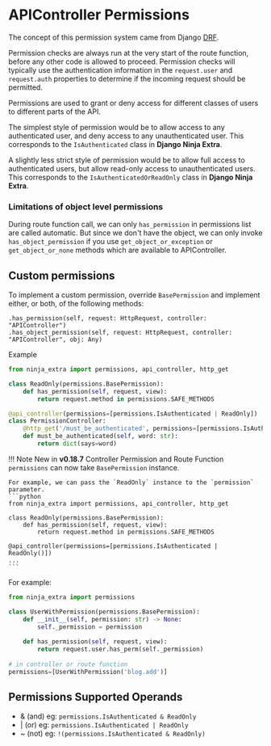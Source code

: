 # **APIController Permissions**

The concept of this permission system came from Django [DRF](https://www.django-rest-framework.org/api-guide/permissions/).

Permission checks are always run at the very start of the route function, before any other code is allowed to proceed. 
Permission checks will typically use the authentication information in the `request.user` and `request.auth` properties to determine if the incoming request should be permitted.

Permissions are used to grant or deny access for different classes of users to different parts of the API.

The simplest style of permission would be to allow access to any authenticated user, and deny access to any unauthenticated user. 
This corresponds to the `IsAuthenticated` class in **Django Ninja Extra**.

A slightly less strict style of permission would be to allow full access to authenticated users, but allow read-only access to unauthenticated users. 
This corresponds to the `IsAuthenticatedOrReadOnly` class in **Django Ninja Extra**.

### **Limitations of object level permissions**
During route function call, we can only `has_permission` in permissions list are called automatic. 
But since we don't have the object, we can only invoke `has_object_permission` if you use `get_object_or_exception` or `get_object_or_none` methods which are available to APIController.

## **Custom permissions**

To implement a custom permission, override `BasePermission` and implement either, or both, of the following methods:

    .has_permission(self, request: HttpRequest, controller: "APIController")
    .has_object_permission(self, request: HttpRequest, controller: "APIController", obj: Any)
Example

```python
from ninja_extra import permissions, api_controller, http_get

class ReadOnly(permissions.BasePermission):
    def has_permission(self, request, view):
        return request.method in permissions.SAFE_METHODS

@api_controller(permissions=[permissions.IsAuthenticated | ReadOnly])
class PermissionController:
    @http_get('/must_be_authenticated', permissions=[permissions.IsAuthenticated])
    def must_be_authenticated(self, word: str):
        return dict(says=word)
```
!!! Note
    New in **v0.18.7**
    Controller Permission and Route Function `permissions` can now take `BasePermission` instance.
    
    For example, we can pass the `ReadOnly` instance to the `permission` parameter.
    ```python
    from ninja_extra import permissions, api_controller, http_get
    
    class ReadOnly(permissions.BasePermission):
        def has_permission(self, request, view):
            return request.method in permissions.SAFE_METHODS
    
    @api_controller(permissions=[permissions.IsAuthenticated | ReadOnly()])
    ...
    ```
For example:
```python
from ninja_extra import permissions

class UserWithPermission(permissions.BasePermission):
    def __init__(self, permission: str) -> None:
        self._permission = permission
    
    def has_permission(self, request, view):
        return request.user.has_perm(self._permission)
    
# in controller or route function
permissions=[UserWithPermission('blog.add')]
```

## **Permissions Supported Operands**
- & (and) eg: `permissions.IsAuthenticated & ReadOnly`
- | (or) eg: `permissions.IsAuthenticated | ReadOnly`
- ~ (not) eg: `!(permissions.IsAuthenticated & ReadOnly)`
